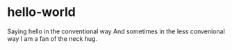 # hello-world

Saying hello in the conventional way
And sometimes in the less convenional way
I am a fan of the neck hug.

